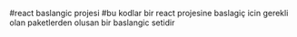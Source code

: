 #react baslangic projesi
#bu kodlar bir react projesine baslagiç icin gerekli olan paketlerden olusan bir baslangic setidir